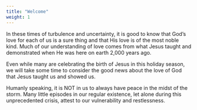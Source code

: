 ```yaml
---
title: "Welcome"
weight: 1
---
```

In these times of turbulence and uncertainty, it is good to know that God’s love for each of us is a sure thing and that His love is of the most noble kind.  Much of our understanding of love comes from what Jesus taught and demonstrated when He was here on earth 2,000 years ago.

 
Even while many are celebrating the birth of Jesus in this holiday season, we will take some time to consider the good news about the love of God that Jesus taught us and showed us.


Humanly speaking, it is NOT in us to always have peace in the midst of the storm.  Many little episodes in our regular existence, let alone during this unprecedented crisis, attest to our vulnerability and restlessness. 

